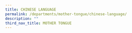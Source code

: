 ```yaml
---
title: CHINESE LANGUAGE
permalink: /departments/mother-tongue/chinese-language/
description: ""
third_nav_title: MOTHER TONGUE
---
```

